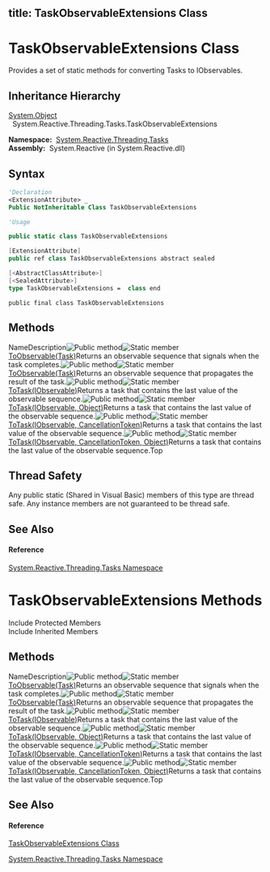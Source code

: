 title: TaskObservableExtensions Class
---
# TaskObservableExtensions Class

Provides a set of static methods for converting Tasks to IObservables.

## Inheritance Hierarchy

[System.Object](https://msdn.microsoft.com/en-us/library/e5kfa45b)  
  System.Reactive.Threading.Tasks.TaskObservableExtensions

**Namespace:**  [System.Reactive.Threading.Tasks](System.Reactive.Threading.Tasks\System.Reactive.Threading.Tasks.md)  
**Assembly:**  System.Reactive (in System.Reactive.dll)

## Syntax

```vb
'Declaration
<ExtensionAttribute> _
Public NotInheritable Class TaskObservableExtensions
```

```vb
'Usage
```

```csharp
public static class TaskObservableExtensions
```

```c++
[ExtensionAttribute]
public ref class TaskObservableExtensions abstract sealed
```

```fsharp
[<AbstractClassAttribute>]
[<SealedAttribute>]
type TaskObservableExtensions =  class end
```

```jscript
public final class TaskObservableExtensions
```

## Methods

NameDescription![Public method](https://reactiveui.net/assets/img/Hh303103.pubmethod(en-us,VS.103).gif "Public method")![Static member](https://reactiveui.net/assets/img/Hh244319.static(en-us,VS.103).gif "Static member")[ToObservable(Task)](https://msdn.microsoft.com/en-us/library/m:system.reactive.threading.tasks.taskobservableextensions.toobservable(system.threading.tasks.task)(v=VS.103))Returns an observable sequence that signals when the task completes.![Public method](https://reactiveui.net/assets/img/Hh303103.pubmethod(en-us,VS.103).gif "Public method")![Static member](https://reactiveui.net/assets/img/Hh244319.static(en-us,VS.103).gif "Static member")[ToObservable<TResult>(Task<TResult>)](https://msdn.microsoft.com/en-us/library/m:system.reactive.threading.tasks.taskobservableextensions.toobservable%60%601(system.threading.tasks.task%7b%60%600%7d)(v=VS.103))Returns an observable sequence that propagates the result of the task.![Public method](https://reactiveui.net/assets/img/Hh303103.pubmethod(en-us,VS.103).gif "Public method")![Static member](https://reactiveui.net/assets/img/Hh244319.static(en-us,VS.103).gif "Static member")[ToTask<TResult>(IObservable<TResult>)](https://msdn.microsoft.com/en-us/library/m:system.reactive.threading.tasks.taskobservableextensions.totask%60%601(system.iobservable%7b%60%600%7d)(v=VS.103))Returns a task that contains the last value of the observable sequence.![Public method](https://reactiveui.net/assets/img/Hh303103.pubmethod(en-us,VS.103).gif "Public method")![Static member](https://reactiveui.net/assets/img/Hh244319.static(en-us,VS.103).gif "Static member")[ToTask<TResult>(IObservable<TResult>, Object)](https://msdn.microsoft.com/en-us/library/m:system.reactive.threading.tasks.taskobservableextensions.totask%60%601(system.iobservable%7b%60%600%7d%2csystem.object)(v=VS.103))Returns a task that contains the last value of the observable sequence.![Public method](https://reactiveui.net/assets/img/Hh303103.pubmethod(en-us,VS.103).gif "Public method")![Static member](https://reactiveui.net/assets/img/Hh244319.static(en-us,VS.103).gif "Static member")[ToTask<TResult>(IObservable<TResult>, CancellationToken)](https://msdn.microsoft.com/en-us/library/m:system.reactive.threading.tasks.taskobservableextensions.totask%60%601(system.iobservable%7b%60%600%7d%2csystem.threading.cancellationtoken)(v=VS.103))Returns a task that contains the last value of the observable sequence.![Public method](https://reactiveui.net/assets/img/Hh303103.pubmethod(en-us,VS.103).gif "Public method")![Static member](https://reactiveui.net/assets/img/Hh244319.static(en-us,VS.103).gif "Static member")[ToTask<TResult>(IObservable<TResult>, CancellationToken, Object)](https://msdn.microsoft.com/en-us/library/m:system.reactive.threading.tasks.taskobservableextensions.totask%60%601(system.iobservable%7b%60%600%7d%2csystem.threading.cancellationtoken%2csystem.object)(v=VS.103))Returns a task that contains the last value of the observable sequence.Top

## Thread Safety

Any public static (Shared in Visual Basic) members of this type are thread safe. Any instance members are not guaranteed to be thread safe.

## See Also

#### Reference

[System.Reactive.Threading.Tasks Namespace](System.Reactive.Threading.Tasks\System.Reactive.Threading.Tasks.md)

# TaskObservableExtensions Methods

Include Protected Members  
Include Inherited Members

## Methods

NameDescription![Public method](https://reactiveui.net/assets/img/Hh303103.pubmethod(en-us,VS.103).gif "Public method")![Static member](https://reactiveui.net/assets/img/Hh244319.static(en-us,VS.103).gif "Static member")[ToObservable(Task)](https://msdn.microsoft.com/en-us/library/m:system.reactive.threading.tasks.taskobservableextensions.toobservable(system.threading.tasks.task)(v=VS.103))Returns an observable sequence that signals when the task completes.![Public method](https://reactiveui.net/assets/img/Hh303103.pubmethod(en-us,VS.103).gif "Public method")![Static member](https://reactiveui.net/assets/img/Hh244319.static(en-us,VS.103).gif "Static member")[ToObservable<TResult>(Task<TResult>)](https://msdn.microsoft.com/en-us/library/m:system.reactive.threading.tasks.taskobservableextensions.toobservable%60%601(system.threading.tasks.task%7b%60%600%7d)(v=VS.103))Returns an observable sequence that propagates the result of the task.![Public method](https://reactiveui.net/assets/img/Hh303103.pubmethod(en-us,VS.103).gif "Public method")![Static member](https://reactiveui.net/assets/img/Hh244319.static(en-us,VS.103).gif "Static member")[ToTask<TResult>(IObservable<TResult>)](https://msdn.microsoft.com/en-us/library/m:system.reactive.threading.tasks.taskobservableextensions.totask%60%601(system.iobservable%7b%60%600%7d)(v=VS.103))Returns a task that contains the last value of the observable sequence.![Public method](https://reactiveui.net/assets/img/Hh303103.pubmethod(en-us,VS.103).gif "Public method")![Static member](https://reactiveui.net/assets/img/Hh244319.static(en-us,VS.103).gif "Static member")[ToTask<TResult>(IObservable<TResult>, Object)](https://msdn.microsoft.com/en-us/library/m:system.reactive.threading.tasks.taskobservableextensions.totask%60%601(system.iobservable%7b%60%600%7d%2csystem.object)(v=VS.103))Returns a task that contains the last value of the observable sequence.![Public method](https://reactiveui.net/assets/img/Hh303103.pubmethod(en-us,VS.103).gif "Public method")![Static member](https://reactiveui.net/assets/img/Hh244319.static(en-us,VS.103).gif "Static member")[ToTask<TResult>(IObservable<TResult>, CancellationToken)](https://msdn.microsoft.com/en-us/library/m:system.reactive.threading.tasks.taskobservableextensions.totask%60%601(system.iobservable%7b%60%600%7d%2csystem.threading.cancellationtoken)(v=VS.103))Returns a task that contains the last value of the observable sequence.![Public method](https://reactiveui.net/assets/img/Hh303103.pubmethod(en-us,VS.103).gif "Public method")![Static member](https://reactiveui.net/assets/img/Hh244319.static(en-us,VS.103).gif "Static member")[ToTask<TResult>(IObservable<TResult>, CancellationToken, Object)](https://msdn.microsoft.com/en-us/library/m:system.reactive.threading.tasks.taskobservableextensions.totask%60%601(system.iobservable%7b%60%600%7d%2csystem.threading.cancellationtoken%2csystem.object)(v=VS.103))Returns a task that contains the last value of the observable sequence.Top

## See Also

#### Reference

[TaskObservableExtensions Class](TaskObservableExtensions\TaskObservableExtensions.md)

[System.Reactive.Threading.Tasks Namespace](System.Reactive.Threading.Tasks\System.Reactive.Threading.Tasks.md)
